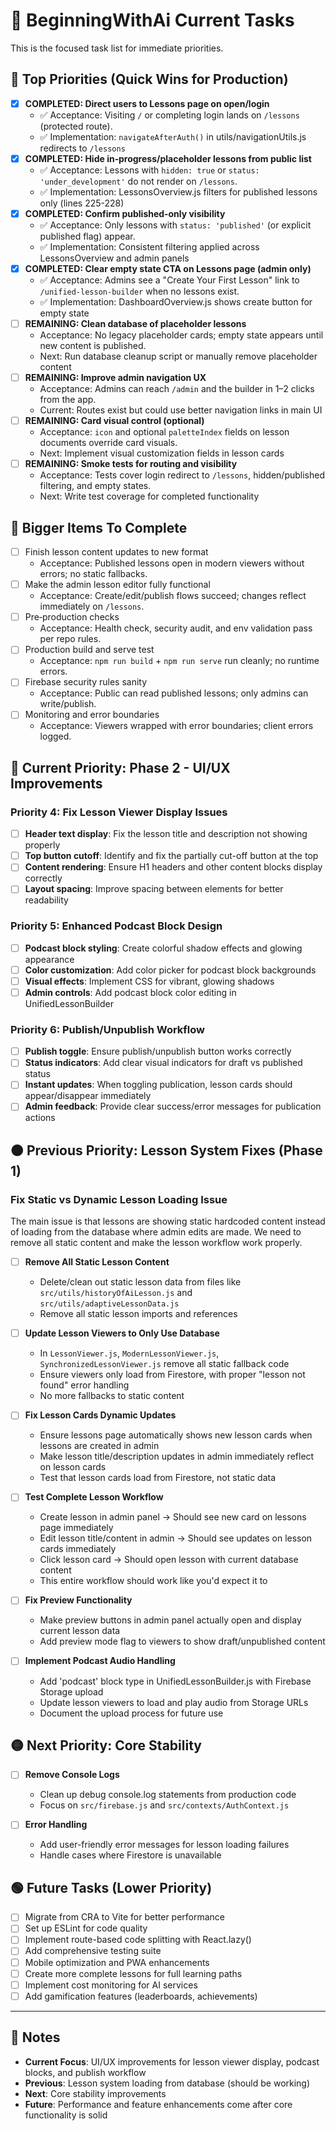 # 🚀 BeginningWithAi Current Tasks

This is the focused task list for immediate priorities.

## 🧭 Top Priorities (Quick Wins for Production)
- [x] **COMPLETED: Direct users to Lessons page on open/login**
  - ✅ Acceptance: Visiting `/` or completing login lands on `/lessons` (protected route).
  - ✅ Implementation: `navigateAfterAuth()` in utils/navigationUtils.js redirects to `/lessons`
- [x] **COMPLETED: Hide in‑progress/placeholder lessons from public list**
  - ✅ Acceptance: Lessons with `hidden: true` or `status: 'under_development'` do not render on `/lessons`.
  - ✅ Implementation: LessonsOverview.js filters for published lessons only (lines 225-228)
- [x] **COMPLETED: Confirm published‑only visibility**
  - ✅ Acceptance: Only lessons with `status: 'published'` (or explicit published flag) appear.
  - ✅ Implementation: Consistent filtering applied across LessonsOverview and admin panels
- [x] **COMPLETED: Clear empty state CTA on Lessons page (admin only)**
  - ✅ Acceptance: Admins see a "Create Your First Lesson" link to `/unified-lesson-builder` when no lessons exist.
  - ✅ Implementation: DashboardOverview.js shows create button for empty state
- [ ] **REMAINING: Clean database of placeholder lessons**
  - Acceptance: No legacy placeholder cards; empty state appears until new content is published.
  - Next: Run database cleanup script or manually remove placeholder content
- [ ] **REMAINING: Improve admin navigation UX**
  - Acceptance: Admins can reach `/admin` and the builder in 1–2 clicks from the app.
  - Current: Routes exist but could use better navigation links in main UI
- [ ] **REMAINING: Card visual control (optional)**
  - Acceptance: `icon` and optional `paletteIndex` fields on lesson documents override card visuals.
  - Next: Implement visual customization fields in lesson cards
- [ ] **REMAINING: Smoke tests for routing and visibility**
  - Acceptance: Tests cover login redirect to `/lessons`, hidden/published filtering, and empty states.
  - Next: Write test coverage for completed functionality

## 🔶 Bigger Items To Complete
- [ ] Finish lesson content updates to new format
  - Acceptance: Published lessons open in modern viewers without errors; no static fallbacks.
- [ ] Make the admin lesson editor fully functional
  - Acceptance: Create/edit/publish flows succeed; changes reflect immediately on `/lessons`.
- [ ] Pre‑production checks
  - Acceptance: Health check, security audit, and env validation pass per repo rules.
- [ ] Production build and serve test
  - Acceptance: `npm run build` + `npm run serve` run cleanly; no runtime errors.
- [ ] Firebase security rules sanity
  - Acceptance: Public can read published lessons; only admins can write/publish.
- [ ] Monitoring and error boundaries
  - Acceptance: Viewers wrapped with error boundaries; client errors logged.

## 🔴 Current Priority: Phase 2 - UI/UX Improvements

### Priority 4: Fix Lesson Viewer Display Issues
- [ ] **Header text display**: Fix the lesson title and description not showing properly
- [ ] **Top button cutoff**: Identify and fix the partially cut-off button at the top
- [ ] **Content rendering**: Ensure H1 headers and other content blocks display correctly
- [ ] **Layout spacing**: Improve spacing between elements for better readability

### Priority 5: Enhanced Podcast Block Design
- [ ] **Podcast block styling**: Create colorful shadow effects and glowing appearance
- [ ] **Color customization**: Add color picker for podcast block backgrounds
- [ ] **Visual effects**: Implement CSS for vibrant, glowing shadows
- [ ] **Admin controls**: Add podcast block color editing in UnifiedLessonBuilder

### Priority 6: Publish/Unpublish Workflow
- [ ] **Publish toggle**: Ensure publish/unpublish button works correctly
- [ ] **Status indicators**: Add clear visual indicators for draft vs published status
- [ ] **Instant updates**: When toggling publication, lesson cards should appear/disappear immediately
- [ ] **Admin feedback**: Provide clear success/error messages for publication actions

## 🟠 Previous Priority: Lesson System Fixes (Phase 1)

### Fix Static vs Dynamic Lesson Loading Issue
The main issue is that lessons are showing static hardcoded content instead of loading from the database where admin edits are made. We need to remove all static content and make the lesson workflow work properly.

- [ ] **Remove All Static Lesson Content**
  - Delete/clean out static lesson data from files like `src/utils/historyOfAiLesson.js` and `src/utils/adaptiveLessonData.js`
  - Remove all static lesson imports and references

- [ ] **Update Lesson Viewers to Only Use Database**
  - In `LessonViewer.js`, `ModernLessonViewer.js`, `SynchronizedLessonViewer.js` remove all static fallback code
  - Ensure viewers only load from Firestore, with proper "lesson not found" error handling
  - No more fallbacks to static content

- [ ] **Fix Lesson Cards Dynamic Updates**
  - Ensure lessons page automatically shows new lesson cards when lessons are created in admin
  - Make lesson title/description updates in admin immediately reflect on lesson cards
  - Test that lesson cards load from Firestore, not static data

- [ ] **Test Complete Lesson Workflow**
  - Create lesson in admin panel → Should see new card on lessons page immediately
  - Edit lesson title/content in admin → Should see updates on lesson cards immediately  
  - Click lesson card → Should open lesson with current database content
  - This entire workflow should work like you'd expect it to

- [ ] **Fix Preview Functionality**
  - Make preview buttons in admin panel actually open and display current lesson data
  - Add preview mode flag to viewers to show draft/unpublished content

- [ ] **Implement Podcast Audio Handling**
  - Add 'podcast' block type in UnifiedLessonBuilder.js with Firebase Storage upload
  - Update lesson viewers to load and play audio from Storage URLs
  - Document the upload process for future use

## 🟡 Next Priority: Core Stability

- [ ] **Remove Console Logs**
  - Clean up debug console.log statements from production code
  - Focus on `src/firebase.js` and `src/contexts/AuthContext.js`

- [ ] **Error Handling**
  - Add user-friendly error messages for lesson loading failures
  - Handle cases where Firestore is unavailable

## 🟢 Future Tasks (Lower Priority)

- [ ] Migrate from CRA to Vite for better performance
- [ ] Set up ESLint for code quality
- [ ] Implement route-based code splitting with React.lazy()
- [ ] Add comprehensive testing suite
- [ ] Mobile optimization and PWA enhancements
- [ ] Create more complete lessons for full learning paths
- [ ] Implement cost monitoring for AI services
- [ ] Add gamification features (leaderboards, achievements)

---

## 📝 Notes

- **Current Focus**: UI/UX improvements for lesson viewer display, podcast blocks, and publish workflow
- **Previous**: Lesson system loading from database (should be working)
- **Next**: Core stability improvements
- **Future**: Performance and feature enhancements come after core functionality is solid